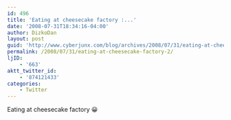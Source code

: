 ```yaml
---
id: 496
title: 'Eating at cheesecake factory :...'
date: '2008-07-31T18:34:16-04:00'
author: DizkoDan
layout: post
guid: 'http://www.cyberjunx.com/blog/archives/2008/07/31/eating-at-cheesecake-factory-2/'
permalink: /2008/07/31/eating-at-cheesecake-factory-2/
ljID:
    - '663'
aktt_twitter_id:
    - '874121433'
categories:
    - Twitter
---
```


Eating at cheesecake factory 😀